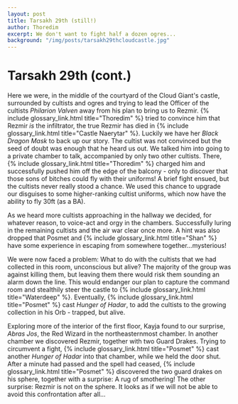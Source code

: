 ```yaml
---
layout: post
title: Tarsakh 29th (still!)
author: Thoredim
excerpt: We don't want to fight half a dozen ogres...
background: "/img/posts/tarsakh29thcloudcastle.jpg"
---
```


# Tarsakh 29th (cont.)

Here we were, in the middle of the courtyard of the Cloud Giant's castle,
surrounded by cultists and ogres and trying to lead the Officer of the
cultists *Philarion Valven* away from his plan to bring us to Rezmir. {% include glossary_link.html title="Thoredim" %}
tried to convince him that Rezmir *is* the infiltrator, the true Rezmir has
died in {% include glossary_link.html title="Castle Naerytar" %}. Luckily we have her *Black Dragon Mask* to back up
our story. The cultist was not convinced but the seed of doubt was enough
that he heard us out. We talked him into going to a private chamber to talk,
accompanied by only two other cultists. There, {% include glossary_link.html title="Thoredim" %} charged him and
successfully pushed him off the edge of the balcony - only to discover that
those sons of bitches could fly with their uniforms! A brief fight ensued,
but the cultists never really stood a chance. We used this chance to upgrade
our disguises to some higher-ranking cultist uniforms, which now have the
ability to fly 30ft (as a BA).

As we heard more cultists approaching in the hallway we decided, for whatever
reason, to voice-act and orgy in the chambers. Successfully luring in the
remaining cultists and the air war clear once more. A hint was also dropped
that Posmet and {% include glossary_link.html title="Shan" %} have some experience in escaping from somewhere
together...mysterious!

We were now faced a problem: What to do with the cultists that we had
collected in this room, unconscious but alive? The majority of the group was
against killing them, but leaving them there would risk them sounding an
alarm down the line. This would endanger our plan to capture the command room
and stealthily steer the castle to {% include glossary_link.html title="Waterdeep" %}. Eventually, {% include glossary_link.html title="Posmet" %} cast *Hunger
of Hadar*, to add the cultists to the growing collection in his Orb -
trapped, but alive.

Exploring more of the interior of the first floor, Kayja found to our
surprise, *Abras Jos*, the Red Wizard in the northeasternmost chamber. In
another chamber we discovered Rezmir, together with two Guard Drakes. Trying
to circumvent a fight, {% include glossary_link.html title="Posmet" %} cast another *Hunger of Hadar* into that
chamber, while we held the door shut. After a minute had passed and the spell
had ceased, {% include glossary_link.html title="Posmet" %} discovered the two guard drakes on his sphere, together
with a surprise: A rug of smothering! The other surprise: Rezmir is not on
the sphere. It looks as if we will not be able to avoid this confrontation
after all...
